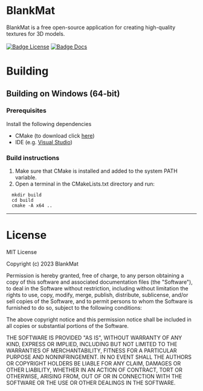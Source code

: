 # BlankMat
BlankMat is a free open-source application for creating high-quality textures for 3D models.<br/>
<br/>
[![Badge License]][License]
[![Badge Docs]](https://blankmat.github.io/BlankMat)

# Building
## Building on Windows (64-bit)

### Prerequisites

Install the following dependencies

- CMake (to download click [here](https://cmake.org/download/))
- IDE (e.g. [Visual Studio](https://visualstudio.microsoft.com/vs/community/))

### Build instructions

1. Make sure that CMake is installed and added to the system PATH variable.
2. Open a terminal in the CMakeLists.txt directory and run:

```
  mkdir build
  cd build
  cmake -A x64 ..
```
---

# License
MIT License

Copyright (c) 2023 BlankMat

Permission is hereby granted, free of charge, to any person obtaining a copy
of this software and associated documentation files (the "Software"), to deal
in the Software without restriction, including without limitation the rights
to use, copy, modify, merge, publish, distribute, sublicense, and/or sell
copies of the Software, and to permit persons to whom the Software is
furnished to do so, subject to the following conditions:

The above copyright notice and this permission notice shall be included in all
copies or substantial portions of the Software.

THE SOFTWARE IS PROVIDED "AS IS", WITHOUT WARRANTY OF ANY KIND, EXPRESS OR
IMPLIED, INCLUDING BUT NOT LIMITED TO THE WARRANTIES OF MERCHANTABILITY,
FITNESS FOR A PARTICULAR PURPOSE AND NONINFRINGEMENT. IN NO EVENT SHALL THE
AUTHORS OR COPYRIGHT HOLDERS BE LIABLE FOR ANY CLAIM, DAMAGES OR OTHER
LIABILITY, WHETHER IN AN ACTION OF CONTRACT, TORT OR OTHERWISE, ARISING FROM,
OUT OF OR IN CONNECTION WITH THE SOFTWARE OR THE USE OR OTHER DEALINGS IN THE
SOFTWARE.

<!---------------------------------[ Badges ]---------------------------------->
[License]: LICENSE
[Badge License]: https://img.shields.io/badge/License-MIT-ae6c18.svg
[Badge Docs]: https://img.shields.io/badge/Documentation-ae6c18.svg

